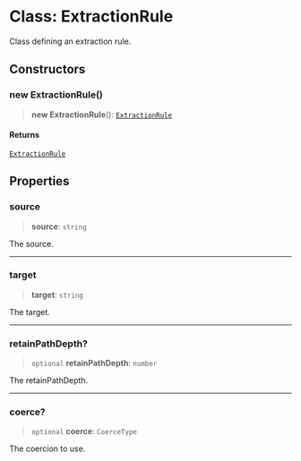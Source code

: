 # Class: ExtractionRule

Class defining an extraction rule.

## Constructors

### new ExtractionRule()

> **new ExtractionRule**(): [`ExtractionRule`](ExtractionRule.md)

#### Returns

[`ExtractionRule`](ExtractionRule.md)

## Properties

### source

> **source**: `string`

The source.

***

### target

> **target**: `string`

The target.

***

### retainPathDepth?

> `optional` **retainPathDepth**: `number`

The retainPathDepth.

***

### coerce?

> `optional` **coerce**: `CoerceType`

The coercion to use.
